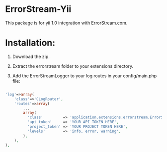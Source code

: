 # ErrorStream-Yii
This package is for yii 1.0 integration with [ErrorStream.com](https://errorstream.com/). 


# Installation:

1) Download the zip.

2) Extract the errorstream folder to your extensions directory.

3) Add the ErrorStreamLogger to your log routes in your config/main.php file:


```php

'log'=>array(
  	'class'=>'CLogRouter',
  	'routes'=>array(
        ...
        array(
          'class'         => 'application.extensions.errorstream.ErrorStreamLogger',
          'api_token'     => 'YOUR API TOKEN HERE',
          'project_token' => 'YOUR PROJECT TOKEN HERE',
          'levels'        => 'info, error, warning',
        ),
  	),
),

```
